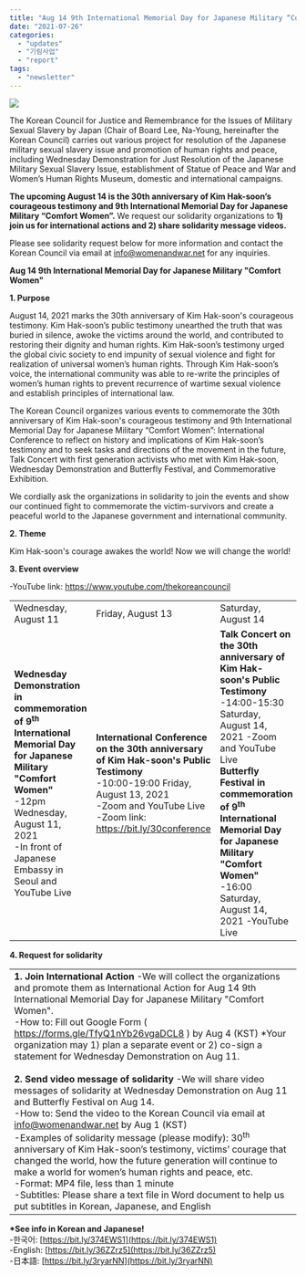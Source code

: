 ```yaml
---
title: "Aug 14 9th International Memorial Day for Japanese Military “Comfort Women” Event Info"
date: "2021-07-26"
categories: 
  - "updates"
  - "기림사업"
  - "report"
tags: 
  - "newsletter"
---
```


![](https://r2.womenandwar.net/2021/07/002-724x1024.jpg)

The Korean Council for Justice and Remembrance for the Issues of Military Sexual Slavery by Japan (Chair of Board Lee, Na-Young, hereinafter the Korean Council) carries out various project for resolution of the Japanese military sexual slavery issue and promotion of human rights and peace, including Wednesday Demonstration for Just Resolution of the Japanese Military Sexual Slavery Issue, establishment of Statue of Peace and War and Women’s Human Rights Museum, domestic and international campaigns.

**The upcoming August 14 is the 30th anniversary of Kim Hak-soon’s courageous testimony and 9th International Memorial Day for Japanese Military “Comfort Women”.** We request our solidarity organizations to **1) join us for international actions and 2) share solidarity message videos.**

Please see solidarity request below for more information and contact the Korean Council via email at [info@womenandwar.net](mailto:info@womenandwar.net) for any inquiries.

**Aug 14 9th International Memorial Day for Japanese Military "Comfort Women"**

**1\. Purpose**

August 14, 2021 marks the 30th anniversary of Kim Hak-soon's courageous testimony. Kim Hak-soon’s public testimony unearthed the truth that was buried in silence, awoke the victims around the world, and contributed to restoring their dignity and human rights. Kim Hak-soon’s testimony urged the global civic society to end impunity of sexual violence and fight for realization of universal women’s human rights. Through Kim Hak-soon’s voice, the international community was able to re-write the principles of women’s human rights to prevent recurrence of wartime sexual violence and establish principles of international law.

The Korean Council organizes various events to commemorate the 30th anniversary of Kim Hak-soon's courageous testimony and 9th International Memorial Day for Japanese Military “Comfort Women”: International Conference to reflect on history and implications of Kim Hak-soon’s testimony and to seek tasks and directions of the movement in the future, Talk Concert with first generation activists who met with Kim Hak-soon, Wednesday Demonstration and Butterfly Festival, and Commemorative Exhibition.

We cordially ask the organizations in solidarity to join the events and show our continued fight to commemorate the victim-survivors and create a peaceful world to the Japanese government and international community.

**2\. Theme**

Kim Hak-soon's courage awakes the world! Now we will change the world!

**3\. Event overview**

\-YouTube link: https://www.youtube.com/thekoreancouncil

<table><tbody><tr><td>Wednesday, August 11</td><td>Friday, August 13</td><td>Saturday, August 14</td><td>In August</td></tr><tr><td><strong>Wednesday Demonstration in commemoration of 9<sup>th</sup> International Memorial Day for Japanese Military "Comfort Women"</strong><br>-12pm Wednesday, August 11, 2021<br>-In front of Japanese Embassy in Seoul and YouTube Live</td><td><strong>International Conference on the 30th anniversary of Kim Hak-soon's Public Testimony</strong><br>-10:00-19:00 Friday, August 13, 2021<br>-Zoom and YouTube Live -Zoom link: <a href="https://bit.ly/30conference">https://bit.ly/30conference</a></td><td><strong>Talk Concert on the 30th anniversary of Kim Hak-soon's Public Testimony</strong><br>-14:00-15:30 Saturday, August 14, 2021 -Zoom and YouTube Live &nbsp;<br><strong>Butterfly Festival in commemoration of 9<sup>th</sup> International Memorial Day for Japanese Military "Comfort Women"</strong><br>-16:00 Saturday, August 14, 2021 -YouTube Live</td><td><strong>Voice of Aug 14: Kim Hak-soon's Testimony 30th Anniversary Commemorative Exhibition</strong><br>-War and Women’s Human Rights Museum</td></tr></tbody></table>

**4\. Request for solidarity**

<table><tbody><tr><td><strong>1. Join International Action</strong> -We will collect the organizations and promote them as International Action for Aug 14 9th International Memorial Day for Japanese Military "Comfort Women".<br>-How to: Fill out Google Form ( <a href="https://forms.gle/TfyQ1nYb26vgaDCL8">https://forms.gle/TfyQ1nYb26vgaDCL8</a> ) by Aug 4 (KST) *Your organization may 1) plan a separate event or 2) co-sign a statement for Wednesday Demonstration on Aug 11. &nbsp;<br><br><strong>2. Send video message of solidarity</strong> -We will share video messages of solidarity at Wednesday Demonstration on Aug 11 and Butterfly Festival on Aug 14.<br>-How to: Send the video to the Korean Council via email at <a href="mailto:info@womenandwar.net">info@womenandwar.net</a> by Aug 1 (KST)<br>-Examples of solidarity message (please modify): 30<sup>th</sup> anniversary of Kim Hak-soon’s testimony, victims’ courage that changed the world, how the future generation will continue to make a world for women’s human rights and peace, etc.<br>-Format: MP4 file, less than 1 minute<br>-Subtitles: Please share a text file in Word document to help us put subtitles in Korean, Japanese, and English</td></tr></tbody></table>

**\*See info in Korean and Japanese!**  
\-한국어: [https://bit.ly/374EWS1](https://bit.ly/374EWS1)  
\-English: [https://bit.ly/36ZZrz5](https://bit.ly/36ZZrz5)  
\-日本語: [https://bit.ly/3ryarNN](https://bit.ly/3ryarNN)
